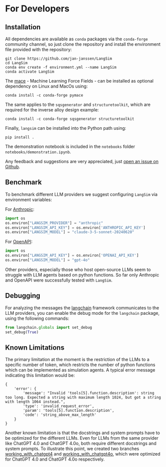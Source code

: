 # For Developers
## Installation
All dependencies are available as `conda` packages via the `conda-forge` community channel, so just clone the repository
and install the environment file provided with the repository: 
```
git clone https://github.com/jan-janssen/LangSim
cd LangSim
conda env create -f environment.yml --name LangSim
conda activate LangSim
```
The [mace](https://mace-docs.readthedocs.io/en/latest/) - Machine Learning Force Fields - can be installed as optional dependency on Linux and MacOs using: 
```
conda install -c conda-forge pymace
```
The same applies to the `sqsgenerator` and `structuretoolkit`, which are required for the inverse alloy design example:
```
conda install -c conda-forge sqsgenerator structuretoolkit
```
Finally, `langsim` can be installed into the Python path using:
```
pip install .
```
The demonstration notebook is included in the `notebooks` folder `notebooks/demonstration.ipynb`.

Any feedback and suggestions are very appreciated, just [open an issue on Github](https://github.com/jan-janssen/LangSim).

## Benchmark
To benchmark different LLM providers we suggest configuring `LangSim` via environment variables:

For [Anthropic](http://anthropic.com):
```python
import os
os.environ["LANGSIM_PROVIDER"] = "anthropic" 
os.environ["LANGSIM_API_KEY"] = os.environ['ANTHROPIC_API_KEY']
os.environ["LANGSIM_MODEL"] = "claude-3-5-sonnet-20240620"
```

For [OpenAPI](https://openai.com):
```python
import os
os.environ["LANGSIM_API_KEY"] = os.environ['OPENAI_API_KEY']
os.environ["LANGSIM_MODEL"] = "gpt-4o"
```

Other providers, especially those who host open-source LLMs seem to struggle with LLM agents based on python functions.
So far only Anthropic and OpenAPI were successfully tested with `LangSim`. 

## Debugging
For analyzing the messages the [langchain](https://www.langchain.com) framework communicates to the LLM providers, you 
can enable the debug mode for the `langchain` package, using the following commands:  
```python
from langchain.globals import set_debug
set_debug(True)
```

## Known Limitations
The primary limitation at the moment is the restriction of the LLMs to a specific number of token, which restricts the 
number of python functions which can be implemented as simulation agents. A typical error message indicating this 
limitation would be: 
```
{
    'error': {
        'message': "Invalid 'tools[5].function.description': string too long. Expected a string with maximum length 1024, but got a string with length 1064 instead.", 
        'type': 'invalid_request_error', 
        'param': 'tools[5].function.description', 
        'code': 'string_above_max_length'
    }
}
```

Another known limitation is that the docstrings and system prompts have to be optimized for the different LLMs. Even for
LLMs from the same provider like ChatGPT 4.0 and ChatGPT 4.0o, both require different docstrings and system prompts. To 
illustrate this point, we created two branches [working_with_chatgpt4](https://github.com/jan-janssen/LangSim/tree/working_with_chatgpt4)
and [working_with_chatgpt4o](https://github.com/jan-janssen/LangSim/tree/working_with_chatgpt4o), which were optimized 
for ChatGPT 4.0 and ChatGPT 4.0o respectively. 